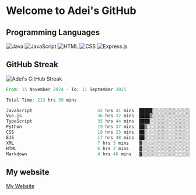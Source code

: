 # Welcome to Adei's GitHub

## Programming Languages
![Java](https://img.shields.io/badge/Java-007396?style=flat-square&logo=java&logoColor=white)
![JavaScript](https://img.shields.io/badge/JavaScript-F7DF1E?style=flat-square&logo=javascript&logoColor=black)
![HTML](https://img.shields.io/badge/HTML-E34F26?style=flat-square&logo=html5&logoColor=white)
![CSS](https://img.shields.io/badge/CSS-1572B6?style=flat-square&logo=css3&logoColor=white)
![Express.js](https://img.shields.io/badge/Express.js-000000?style=flat-square&logo=express&logoColor=white)


## GitHub Streak
![Adei's GitHub Streak](https://github-readme-streak-stats.herokuapp.com/?user=AdeiTamayo&hide_border=true)

<!--START_SECTION:waka-->

```rust
From: 15 November 2024 - To: 11 September 2025

Total Time: 213 hrs 39 mins

JavaScript                         42 hrs 41 mins  █████░░░░░░░░░░░░░░░░░░░░   19.79 %
Vue.js                             36 hrs 32 mins  ████▒░░░░░░░░░░░░░░░░░░░░   16.94 %
TypeScript                         35 hrs 44 mins  ████░░░░░░░░░░░░░░░░░░░░░   16.57 %
Python                             19 hrs 37 mins  ██▒░░░░░░░░░░░░░░░░░░░░░░   09.10 %
CSS                                18 hrs 23 mins  ██░░░░░░░░░░░░░░░░░░░░░░░   08.53 %
EJS                                17 hrs 48 mins  ██░░░░░░░░░░░░░░░░░░░░░░░   08.26 %
XML                                7 hrs 5 mins    ▓░░░░░░░░░░░░░░░░░░░░░░░░   03.29 %
HTML                               6 hrs 2 mins    ▓░░░░░░░░░░░░░░░░░░░░░░░░   02.80 %
Markdown                           4 hrs 46 mins   ▓░░░░░░░░░░░░░░░░░░░░░░░░   02.21 %
```

<!--END_SECTION:waka-->

## My website
[My Website](https://adei.eus)


